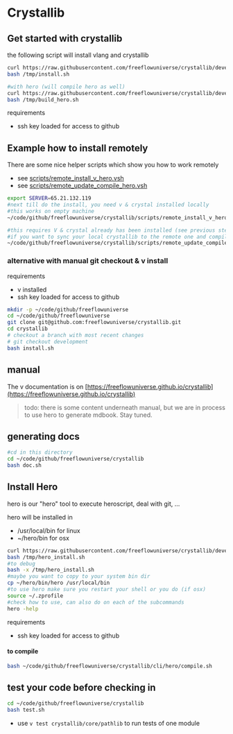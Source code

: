 
# Crystallib

## Get started with crystallib

the following script will install vlang and crystallib

```bash
curl https://raw.githubusercontent.com/freeflowuniverse/crystallib/development/scripts/installer.sh > /tmp/install.sh
bash /tmp/install.sh

#with hero (will compile hero as well)
curl https://raw.githubusercontent.com/freeflowuniverse/crystallib/development/scripts/installer_hero.sh > /tmp/build_hero.sh
bash /tmp/build_hero.sh
```

requirements

- ssh key loaded for access to github


## Example how to install remotely

There are some nice helper scripts which show you how to work remotely

- see [scripts/remote_install_v_hero.vsh](scripts/remote_install_v_hero.vsh)
- see [scripts/remote_update_compile_hero.vsh](scripts/remote_update_compile_hero.vsh)

```bash
export SERVER=65.21.132.119
#next till do the install, you need v & crystal installed locally
#this works on empty machine
~/code/github/freeflowuniverse/crystallib/scripts/remote_install_v_hero.vsh

#this requires V & crystal already has been installed (see previous step)
#if you want to sync your local crystallib to the remote one and compile hero
~/code/github/freeflowuniverse/crystallib/scripts/remote_update_compile_hero.vsh

```




### alternative with manual git checkout & v install

requirements

- v installed
- ssh key loaded for access to github

```bash
mkdir -p ~/code/github/freeflowuniverse
cd ~/code/github/freeflowuniverse
git clone git@github.com:freeflowuniverse/crystallib.git
cd crystallib
# checkout a branch with most recent changes
# git checkout development 
bash install.sh

```

## manual

The v documentation is on [https://freeflowuniverse.github.io/crystallib](https://freeflowuniverse.github.io/crystallib)

> todo: there is some content underneath manual, but we are in process to use hero to generate mdbook. Stay tuned.


## generating docs

```bash
#cd in this directory
cd ~/code/github/freeflowuniverse/crystallib
bash doc.sh
```

## Install Hero

hero is our "hero" tool to execute heroscript, deal with git, ...

hero will be installed in

- /usr/local/bin for linux
- ~/hero/bin for osx

```bash
curl https://raw.githubusercontent.com/freeflowuniverse/crystallib/development/scripts/installer_hero.sh > /tmp/hero_install.sh
bash /tmp/hero_install.sh
#to debug
bash -x /tmp/hero_install.sh
#maybe you want to copy to your system bin dir
cp ~/hero/bin/hero /usr/local/bin
#to use hero make sure you restart your shell or you do (if osx)
source ~/.zprofile 
#check how to use, can also do on each of the subcommands
hero -help
```

requirements

- ssh key loaded for access to github

#### to compile

```bash
bash ~/code/github/freeflowuniverse/crystallib/cli/hero/compile.sh
```

## test your code before checking in

```bash
cd ~/code/github/freeflowuniverse/crystallib
bash test.sh
```

- use `v test crystallib/core/pathlib` to run tests of one module
